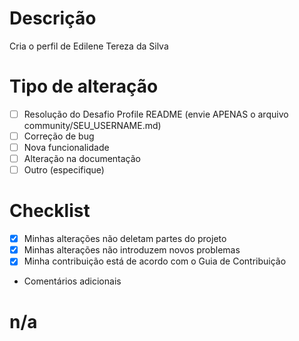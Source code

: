 # Descrição
Cria o perfil de Edilene Tereza da Silva

# Tipo de alteração
- [ ] Resolução do Desafio Profile README (envie APENAS o arquivo community/SEU_USERNAME.md)
- [ ] Correção de bug
- [ ] Nova funcionalidade
- [ ] Alteração na documentação
- [ ] Outro (especifique)

# Checklist
 - [x] Minhas alterações não deletam partes do projeto
 - [x] Minhas alterações não introduzem novos problemas
 - [x] Minha contribuição está de acordo com o Guia de Contribuição

* Comentários adicionais
# n/a
